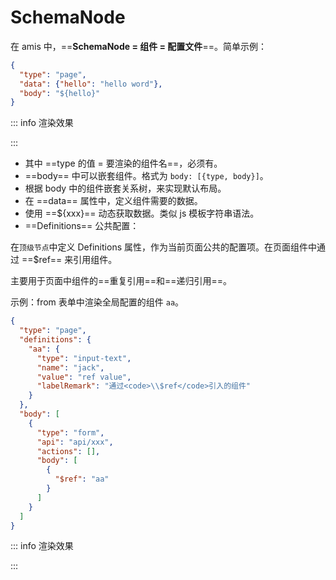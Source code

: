 # SchemaNode

在 amis 中，==**SchemaNode  = 组件 = 配置文件**==。简单示例：


```json
{
  "type": "page",
  "data": {"hello": "hello word"},
  "body": "${hello}"
}
```

::: info 渲染效果
<div id="hello">
  <slot></slot>
</div>
:::

*   其中 ==type 的值 = 要渲染的组件名==，必须有。
*   ==body== 中可以嵌套组件。格式为 `body: [{type, body}]`。
*   根据 body 中的组件嵌套关系树，来实现默认布局。
*   在 ==data== 属性中，定义组件需要的数据。
*   使用 ==\${xxx}== 动态获取数据。类似 js 模板字符串语法。
*   ==Definitions== 公共配置：

在`顶级节点`中定义 Definitions 属性，作为当前页面公共的配置项。在页面组件中通过 ==\$ref== 来引用组件。

主要用于页面中组件的==重复引用==和==递归引用==。

示例：from 表单中渲染全局配置的组件 `aa`。

```json
{
  "type": "page",
  "definitions": {
    "aa": {
      "type": "input-text",
      "name": "jack",
      "value": "ref value",
      "labelRemark": "通过<code>\\$ref</code>引入的组件"
    }
  },
  "body": [
    {
      "type": "form",
      "api": "api/xxx",
      "actions": [],
      "body": [
        {
          "$ref": "aa"
        }
      ]
    }
  ]
}
```

::: info 渲染效果
<div id="aa">
  <slot></slot>
</div>
:::

<script lang="ts" setup>
/* 根据 amis config 渲染组件 */
const hello = {
  "type": "page",
  "data": {"hello": "hello word"},
  "body": "${hello}"
}
const aa = {
  "type": "page",
  "definitions": {
    "aa": {
      "type": "input-text",
      "name": "jack",
      "value": "ref value",
      "labelRemark": "通过<code>\\$ref</code>引入的组件"
    }
  },
  "body": [
    {
      "type": "form",
      "api": "api/xxx",
      "actions": [],
      "body": [
        {
          "$ref": "aa"
        }
      ]
    }
  ]
}

setTimeout(() => {
  var amis = amisRequire('amis/embed');
  amis.embed('#hello', hello);
  amis.embed('#aa', aa);
}, 1000)
</script>
